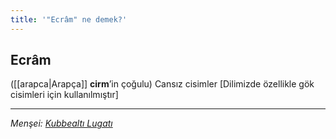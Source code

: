 ```yaml
---
title: '"Ecrâm" ne demek?'
---
```


## Ecrâm
([[arapca|Arapça]] **cirm**’in çoğulu) Cansız cisimler \[Dilimizde özellikle gök cisimleri için kullanılmıştır\]

---
*Menşei: [Kubbealtı Lugatı](https://www.lugatim.com/s/Ecrâm)*